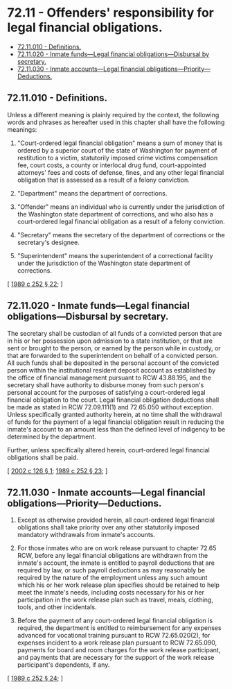 # 72.11 - Offenders' responsibility for legal financial obligations.
* [72.11.010 - Definitions.](#7211010---definitions)
* [72.11.020 - Inmate funds—Legal financial obligations—Disbursal by secretary.](#7211020---inmate-fundslegal-financial-obligationsdisbursal-by-secretary)
* [72.11.030 - Inmate accounts—Legal financial obligations—Priority—Deductions.](#7211030---inmate-accountslegal-financial-obligationsprioritydeductions)
## 72.11.010 - Definitions.
Unless a different meaning is plainly required by the context, the following words and phrases as hereafter used in this chapter shall have the following meanings:

1. "Court-ordered legal financial obligation" means a sum of money that is ordered by a superior court of the state of Washington for payment of restitution to a victim, statutorily imposed crime victims compensation fee, court costs, a county or interlocal drug fund, court-appointed attorneys' fees and costs of defense, fines, and any other legal financial obligation that is assessed as a result of a felony conviction.

2. "Department" means the department of corrections.

3. "Offender" means an individual who is currently under the jurisdiction of the Washington state department of corrections, and who also has a court-ordered legal financial obligation as a result of a felony conviction.

4. "Secretary" means the secretary of the department of corrections or the secretary's designee.

5. "Superintendent" means the superintendent of a correctional facility under the jurisdiction of the Washington state department of corrections.

\[ [1989 c 252 § 22](https://leg.wa.gov/CodeReviser/documents/sessionlaw/1989c252.pdf?cite=1989%20c%20252%20§%2022); \]

## 72.11.020 - Inmate funds—Legal financial obligations—Disbursal by secretary.
The secretary shall be custodian of all funds of a convicted person that are in his or her possession upon admission to a state institution, or that are sent or brought to the person, or earned by the person while in custody, or that are forwarded to the superintendent on behalf of a convicted person. All such funds shall be deposited in the personal account of the convicted person within the institutional resident deposit account as established by the office of financial management pursuant to RCW 43.88.195, and the secretary shall have authority to disburse money from such person's personal account for the purposes of satisfying a court-ordered legal financial obligation to the court. Legal financial obligation deductions shall be made as stated in RCW 72.09.111(1) and 72.65.050 without exception. Unless specifically granted authority herein, at no time shall the withdrawal of funds for the payment of a legal financial obligation result in reducing the inmate's account to an amount less than the defined level of indigency to be determined by the department.

Further, unless specifically altered herein, court-ordered legal financial obligations shall be paid.

\[ [2002 c 126 § 1](https://lawfilesext.leg.wa.gov/biennium/2001-02/Pdf/Bills/Session%20Laws/Senate/6402-S.SL.pdf?cite=2002%20c%20126%20§%201); [1989 c 252 § 23](https://leg.wa.gov/CodeReviser/documents/sessionlaw/1989c252.pdf?cite=1989%20c%20252%20§%2023); \]

## 72.11.030 - Inmate accounts—Legal financial obligations—Priority—Deductions.
1. Except as otherwise provided herein, all court-ordered legal financial obligations shall take priority over any other statutorily imposed mandatory withdrawals from inmate's accounts.

2. For those inmates who are on work release pursuant to chapter 72.65 RCW, before any legal financial obligations are withdrawn from the inmate's account, the inmate is entitled to payroll deductions that are required by law, or such payroll deductions as may reasonably be required by the nature of the employment unless any such amount which his or her work release plan specifies should be retained to help meet the inmate's needs, including costs necessary for his or her participation in the work release plan such as travel, meals, clothing, tools, and other incidentals.

3. Before the payment of any court-ordered legal financial obligation is required, the department is entitled to reimbursement for any expenses advanced for vocational training pursuant to RCW 72.65.020(2), for expenses incident to a work release plan pursuant to RCW 72.65.090, payments for board and room charges for the work release participant, and payments that are necessary for the support of the work release participant's dependents, if any.

\[ [1989 c 252 § 24](https://leg.wa.gov/CodeReviser/documents/sessionlaw/1989c252.pdf?cite=1989%20c%20252%20§%2024); \]

